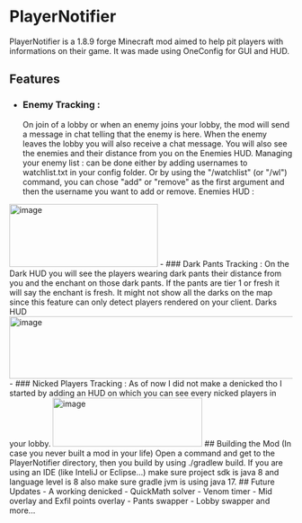 
# PlayerNotifier
PlayerNotifier is a 1.8.9 forge Minecraft mod aimed to help pit players with informations
on their game. It was made using OneConfig for GUI and HUD.
## Features
- ### Enemy Tracking :
    On join of a lobby or when an enemy joins your lobby, the mod will send a message in chat telling that the enemy is here. When the enemy leaves the lobby you will also receive a chat message. 
    You will also see the enemies and their distance from you on the Enemies HUD.
    Managing your enemy list : can be done either by adding usernames to watchlist.txt in your config folder. Or by using the "/watchlist" (or "/wl") command, you can chose "add" or "remove" as the first argument and then   the username you want to add or remove.
Enemies HUD :
<img width="264" height="112" alt="image" src="https://github.com/user-attachments/assets/96a71f3f-2e67-41c1-89cb-7d0724d6b58a" />
- ### Dark Pants Tracking :
    On the Dark HUD you will see the players wearing dark pants their distance from you and the enchant on those dark pants. If the pants are tier 1 or fresh it will say the enchant is fresh. It might not show all the darks on the map since this feature can only detect players rendered on your client.
Darks HUD
<img width="568" height="111" alt="image" src="https://github.com/user-attachments/assets/5e46db23-39a3-4dcf-b1cb-e2d528b60e7f" />
- ### Nicked Players Tracking :
    As of now I did not make a denicked tho I started by adding an HUD on which you can see every nicked players in your lobby.
<img width="266" height="87" alt="image" src="https://github.com/user-attachments/assets/ce141998-0111-44d9-abbf-a2934cca4b10" />
## Building the Mod (In case you never built a mod in your life)
Open a command and get to the PlayerNotifier directory, then you build by using ./gradlew build.
If you are using an IDE (like InteliJ or Eclipse...) make sure project sdk is java 8 and language level is 8 also make sure gradle jvm is using java 17.
## Future Updates
- A working denicked
- QuickMath solver
- Venom timer
- Mid overlay and Exfil points overlay
- Pants swapper
- Lobby swapper
and more...
